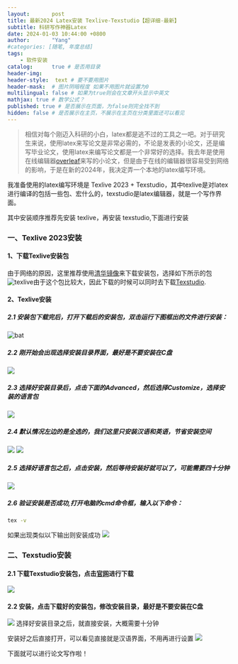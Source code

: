 ```yaml
---
layout:       post
title: 最新2024 Latex安装 Texlive-Texstudio【超详细-最新】
subtitle: 科研写作神器Latex
date: 2024-01-03 10:44:00 +0800
author:       "Yang"
#categories: [随笔, 年度总结]
tags: 
    - 软件安装
catalog:      true # 是否用目录
header-img:  
header-style:  text # 要不要用图片
header-mask:  # 图片阴暗程度 如果不用图片就设置为0
multilingual: false # 如果为true则会在文章开头显示中英文
mathjax: true # 数学公式？
published: true # 是否展示在页面，为false则完全找不到
hidden: false # 是否展示在主页，不展示在主页在分类里面还可以看见
---
```

>相信对每个刚迈入科研的小白，latex都是逃不过的工具之一吧。对于研究生来说，使用latex来写论文是非常必需的，不论是发表的小论文，还是编写毕业论文，使用latex来编写论文都是一个非常好的选择。我去年是使用在线编辑器[overleaf](https://www.overleaf.com/)来写的小论文，但是由于在线的编辑器很容易受到网络的影响，于是在新的2024年，我决定弄一个本地的latex编写环境。

我准备使用的latex编写环境是 Texlive 2023 + Texstudio，其中texlive是对latex进行编译的包括一些包、宏什么的，texstudio是latex编辑器，就是一个写作界面。

其中安装顺序推荐先安装 texlive，再安装 texstudio,下面进行安装

### 一、Texlive 2023安装
#### 1、下载Texlive安装包
由于网络的原因，这里推荐使用[清华镜像](https://mirrors.tuna.tsinghua.edu.cn/CTAN/systems/texlive/Images/)来下载安装包，选择如下所示的包
![texlive](/img/in-post/latex-setup/1.png)由于这个包比较大，因此下载的时候可以同时去下载[Texstudio](#二texstudio安装).
#### 2、Texlive安装
##### 2.1 安装包下载完后，打开下载后的安装包，双击运行下图框出的文件进行安装：
![bat](/img/in-post/latex-setup/2.png)

##### 2.2 刚开始会出现选择安装目录界面，最好是不要安装在C盘
![](/img/in-post/latex-setup/3.png)

##### 2.3 选择好安装目录后，点击下面的Advanced，然后选择Customize，选择安装的语言包
![](/img/in-post/latex-setup/4.png)

##### 2.4 默认情况左边的是全选的，我们这里只安装汉语和英语，节省安装空间
![](/img/in-post/latex-setup/5.png)
![](/img/in-post/latex-setup/6.png)

##### 2.5 选择好语言包之后，点击安装，然后等待安装好就可以了，可能需要四十分钟
![](/img/in-post/latex-setup/7.png)

##### 2.6 验证安装是否成功,打开电脑的cmd命令框，输入以下命令：
``` bash
tex -v
```
如果出现类似以下输出则安装成功
![](/img/in-post/latex-setup/8.png)

### 二、Texstudio安装
#### 2.1 下载Texstudio安装包，点击[官网](https://texstudio.sourceforge.net/)进行下载
![](/img/in-post/latex-setup/9.png)

#### 2.2 安装，点击下载好的安装包，修改安装目录，最好是不要安装在C盘
![](/img/in-post/latex-setup/10.png)
选择好安装目录之后，就直接安装，大概需要十分钟

安装好之后直接打开，可以看见直接就是汉语界面，不用再进行设置
![](/img/in-post/latex-setup/11.png)

下面就可以进行论文写作啦！
